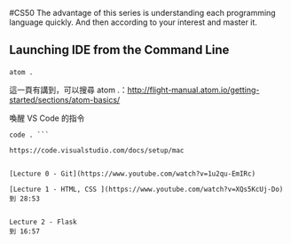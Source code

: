 #CS50 
The advantage of this series is understanding each programming language quickly. And then according to your interest and master it.

 
## Launching IDE from the Command Line

`atom .` 

這一頁有講到，可以搜尋 atom .：http://flight-manual.atom.io/getting-started/sections/atom-basics/

喚醒 VS Code 的指令
```
code . ```

https://code.visualstudio.com/docs/setup/mac


[Lecture 0 - Git](https://www.youtube.com/watch?v=1u2qu-EmIRc)

[Lecture 1 - HTML, CSS ](https://www.youtube.com/watch?v=XQs5KcUj-Do)
到 28:53


Lecture 2 - Flask
到 16:57

